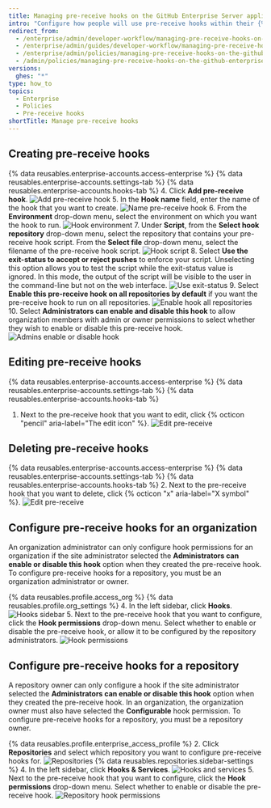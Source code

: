 ```yaml
---
title: Managing pre-receive hooks on the GitHub Enterprise Server appliance
intro: "Configure how people will use pre-receive hooks within their {% data variables.product.prodname_ghe_server %} appliance."
redirect_from:
  - /enterprise/admin/developer-workflow/managing-pre-receive-hooks-on-the-github-enterprise-server-appliance
  - /enterprise/admin/guides/developer-workflow/managing-pre-receive-hooks-on-the-github-enterprise-appliance/
  - /enterprise/admin/policies/managing-pre-receive-hooks-on-the-github-enterprise-server-appliance
  - /admin/policies/managing-pre-receive-hooks-on-the-github-enterprise-server-appliance
versions:
  ghes: "*"
type: how_to
topics:
  - Enterprise
  - Policies
  - Pre-receive hooks
shortTitle: Manage pre-receive hooks
---
```


## Creating pre-receive hooks

{% data reusables.enterprise-accounts.access-enterprise %}
{% data reusables.enterprise-accounts.settings-tab %}
{% data reusables.enterprise-accounts.hooks-tab %} 4. Click **Add pre-receive hook**.
![Add pre-receive hook](/assets/images/enterprise/site-admin-settings/add-pre-receive-hook.png) 5. In the **Hook name** field, enter the name of the hook that you want to create.
![Name pre-receive hook](/assets/images/enterprise/site-admin-settings/hook-name.png) 6. From the **Environment** drop-down menu, select the environment on which you want the hook to run.
![Hook environment](/assets/images/enterprise/site-admin-settings/environment.png) 7. Under **Script**, from the **Select hook repository** drop-down menu, select the repository that contains your pre-receive hook script. From the **Select file** drop-down menu, select the filename of the pre-receive hook script.
![Hook script](/assets/images/enterprise/site-admin-settings/hook-script.png) 8. Select **Use the exit-status to accept or reject pushes** to enforce your script. Unselecting this option allows you to test the script while the exit-status value is ignored. In this mode, the output of the script will be visible to the user in the command-line but not on the web interface.
![Use exit-status](/assets/images/enterprise/site-admin-settings/use-exit-status.png) 9. Select **Enable this pre-receive hook on all repositories by default** if you want the pre-receive hook to run on all repositories.
![Enable hook all repositories](/assets/images/enterprise/site-admin-settings/enable-hook-all-repos.png) 10. Select **Administrators can enable and disable this hook** to allow organization members with admin or owner permissions to select whether they wish to enable or disable this pre-receive hook.
![Admins enable or disable hook](/assets/images/enterprise/site-admin-settings/admins-enable-hook.png)

## Editing pre-receive hooks

{% data reusables.enterprise-accounts.access-enterprise %}
{% data reusables.enterprise-accounts.settings-tab %}
{% data reusables.enterprise-accounts.hooks-tab %}

1. Next to the pre-receive hook that you want to edit, click {% octicon "pencil" aria-label="The edit icon" %}.
   ![Edit pre-receive](/assets/images/enterprise/site-admin-settings/edit-pre-receive-hook.png)

## Deleting pre-receive hooks

{% data reusables.enterprise-accounts.access-enterprise %}
{% data reusables.enterprise-accounts.settings-tab %}
{% data reusables.enterprise-accounts.hooks-tab %} 2. Next to the pre-receive hook that you want to delete, click {% octicon "x" aria-label="X symbol" %}.
![Edit pre-receive](/assets/images/enterprise/site-admin-settings/delete-pre-receive-hook.png)

## Configure pre-receive hooks for an organization

An organization administrator can only configure hook permissions for an organization if the site administrator selected the **Administrators can enable or disable this hook** option when they created the pre-receive hook. To configure pre-receive hooks for a repository, you must be an organization administrator or owner.

{% data reusables.profile.access_org %}
{% data reusables.profile.org_settings %} 4. In the left sidebar, click **Hooks**.
![Hooks sidebar](/assets/images/enterprise/orgs-and-teams/hooks-sidebar.png) 5. Next to the pre-receive hook that you want to configure, click the **Hook permissions** drop-down menu. Select whether to enable or disable the pre-receive hook, or allow it to be configured by the repository administrators.
![Hook permissions](/assets/images/enterprise/orgs-and-teams/hook-permissions.png)

## Configure pre-receive hooks for a repository

A repository owner can only configure a hook if the site administrator selected the **Administrators can enable or disable this hook** option when they created the pre-receive hook. In an organization, the organization owner must also have selected the **Configurable** hook permission. To configure pre-receive hooks for a repository, you must be a repository owner.

{% data reusables.profile.enterprise_access_profile %} 2. Click **Repositories** and select which repository you want to configure pre-receive hooks for.
![Repositories](/assets/images/enterprise/repos/repositories.png)
{% data reusables.repositories.sidebar-settings %} 4. In the left sidebar, click **Hooks & Services**.
![Hooks and services](/assets/images/enterprise/repos/hooks-services.png) 5. Next to the pre-receive hook that you want to configure, click the **Hook permissions** drop-down menu. Select whether to enable or disable the pre-receive hook.
![Repository hook permissions](/assets/images/enterprise/repos/repo-hook-permissions.png)
